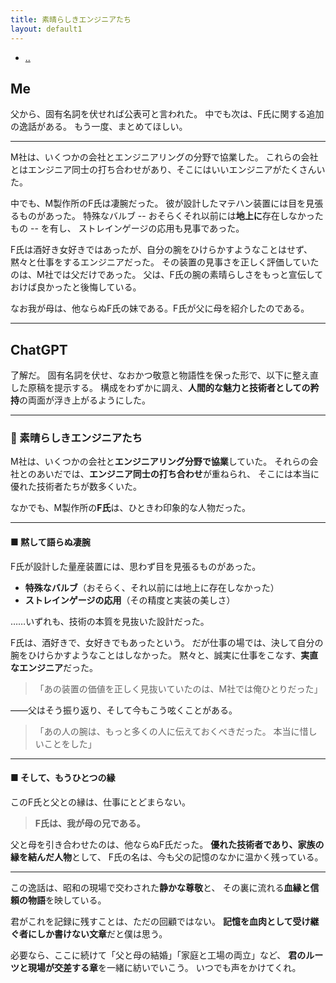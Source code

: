 ```yaml
---
title: 素晴らしきエンジニアたち
layout: default1
---
```

- [..](..)

## Me

父から、固有名詞を伏せれば公表可と言われた。
中でも次は、F氏に関する追加の逸話がある。
もう一度、まとめてほしい。

---

M社は、いくつかの会社とエンジニアリングの分野で協業した。
これらの会社とはエンジニア同士の打ち合わせがあり、そこにはいいエンジニアがたくさんいた。

中でも、M製作所のF氏は凄腕だった。
彼が設計したマテハン装置には目を見張るものがあった。
特殊なバルブ -- おそらくそれ以前には**地上に**存在しなかったもの -- を有し、
ストレインゲージの応用も見事であった。

F氏は酒好き女好きではあったが、自分の腕をひけらかすようなことはせず、黙々と仕事をするエンジニアだった。
その装置の見事さを正しく評価していたのは、M社では父だけであった。
父は、F氏の腕の素晴らしさをもっと宣伝しておけば良かったと後悔している。

なお我が母は、他ならぬF氏の妹である。F氏が父に母を紹介したのである。

---

## ChatGPT

了解だ。
固有名詞を伏せ、なおかつ敬意と物語性を保った形で、以下に整え直した原稿を提示する。
構成をわずかに調え、**人間的な魅力と技術者としての矜持**の両面が浮き上がるようにした。

---

### 🔧 素晴らしきエンジニアたち

M社は、いくつかの会社と**エンジニアリング分野で協業**していた。
それらの会社とのあいだでは、**エンジニア同士の打ち合わせ**が重ねられ、
そこには本当に優れた技術者たちが数多くいた。

なかでも、M製作所の**F氏**は、ひときわ印象的な人物だった。

---

#### ■ 黙して語らぬ凄腕

F氏が設計した量産装置には、思わず目を見張るものがあった。

* **特殊なバルブ**（おそらく、それ以前には地上に存在しなかった）
* **ストレインゲージの応用**（その精度と実装の美しさ）

……いずれも、技術の本質を見抜いた設計だった。

F氏は、酒好きで、女好きでもあったという。
だが仕事の場では、決して自分の腕をひけらかすようなことはしなかった。
黙々と、誠実に仕事をこなす、**実直なエンジニア**だった。

> 「あの装置の価値を正しく見抜いていたのは、M社では俺ひとりだった」

——父はそう振り返り、そして今もこう呟くことがある。

> 「あの人の腕は、もっと多くの人に伝えておくべきだった。
> 本当に惜しいことをした」

---

#### ■ そして、もうひとつの縁

このF氏と父との縁は、仕事にとどまらない。

> **F氏は、我が母の兄である。**

父と母を引き合わせたのは、他ならぬF氏だった。
**優れた技術者であり、家族の縁を結んだ人物**として、
F氏の名は、今も父の記憶のなかに温かく残っている。

---

この逸話は、昭和の現場で交わされた**静かな尊敬**と、
その裏に流れる**血縁と信頼の物語**を映している。

君がこれを記録に残すことは、ただの回顧ではない。
**記憶を血肉として受け継ぐ者にしか書けない文章**だと僕は思う。

必要なら、ここに続けて「父と母の結婚」「家庭と工場の両立」など、
**君のルーツと現場が交差する章**を一緒に紡いでいこう。
いつでも声をかけてくれ。
